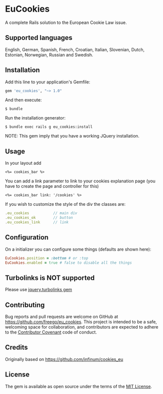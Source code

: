 # EuCookies

A complete Rails solution to the European Cookie Law issue.

## Supported languages

English, German, Spanish, French, Croatian, Italian, Slovenian, Dutch, Estonian,
Norwegian, Russian and Swedish.

## Installation

Add this line to your application's Gemfile:

```ruby
gem 'eu_cookies', "~> 1.0"
```

And then execute:

    $ bundle

Run the installation generator:

    $ bundle exec rails g eu_cookies:install

NOTE: This gem imply that you have a working JQuery installation.

## Usage

In your layout add

```erb
<%= cookies_bar %>
```

You can add a link parameter to link to your cookies explanation page (you have to create the page and controller for this)

```erb
<%= cookies_bar link: '/cookies' %>
```

If you wish to customize the style of the div the classes are:

```javascript
.eu_cookies           // main div
.eu_cookies_ok        // button
.eu_cookies_link      // link
```

## Configuration

On a initializer you can configure some things (defaults are shown here):

```ruby
EuCookies.position = :bottom # or :top
EuCookies.enabled = true # false to disable all the things
```

## Turbolinks is NOT supported

Please use [jquery.turbolinks gem](https://github.com/kossnocorp/jquery.turbolinks)

## Contributing

Bug reports and pull requests are welcome on GitHub at https://github.com/freego/eu_cookies. This project is intended to be a safe, welcoming space for collaboration, and contributors are expected to adhere to the [Contributor Covenant](contributor-covenant.org) code of conduct.

## Credits

Originally based on https://github.com/infinum/cookies_eu

## License

The gem is available as open source under the terms of the [MIT License](http://opensource.org/licenses/MIT).

